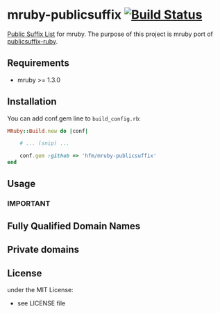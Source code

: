 # mruby-publicsuffix   [![Build Status](https://travis-ci.org/hfm/mruby-publicsuffix.svg?branch=master)](https://travis-ci.org/hfm/mruby-publicsuffix)

[Public Suffix List](https://publicsuffix.org/) for mruby. The purpose of this project is mruby port of [publicsuffix-ruby](https://github.com/weppos/publicsuffix-ruby).

## Requirements

- mruby >= 1.3.0

## Installation

You can add conf.gem line to `build_config.rb`:

```ruby
MRuby::Build.new do |conf|

    # ... (snip) ...

    conf.gem :github => 'hfm/mruby-publicsuffix'
end
```

## Usage

### IMPORTANT

## Fully Qualified Domain Names

## Private domains

## License

under the MIT License:
- see LICENSE file
